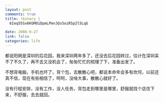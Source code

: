 ```yaml
--- 
layout: post
comments: true
title: !binary |
  6Ieq55Sx6KGMOiDpmLPmnJQs5oiR5p2l5LqG

date: 2008-9-27
link: false
categories: life
---
```

都说阳朔是深圳的后花园，我来深圳两年多了，还没去后花园转过，估计在深圳呆不了不久了，再不去又没机会了，匆匆忙忙的梳理了下，准备出发了。

不想背电脑，手机也坏了，背个包，去散散心吧，都说本命年会多有坎坷，以前还真不信，现在有些相信了，呵呵，没啥大事，散散心就好了。

没有行程安排，没有工作，没人任务，背包走到哪里是哪里，舒服就找个店住下来，不舒服，去去就回。

&nbsp;

